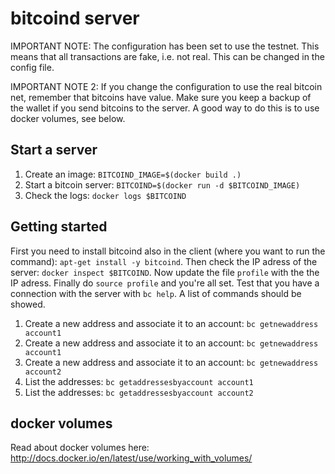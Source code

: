 bitcoind server
==============

IMPORTANT NOTE: The configuration has been set to use the testnet. This means that all
transactions are fake, i.e. not real. This can be changed in the config file.

IMPORTANT NOTE 2: If you change the configuration to use the real bitcoin net, remember that 
bitcoins have value. Make sure you keep a backup of the wallet if you send 
bitcoins to the server. A good way to do this is to use docker volumes, see below.


Start a server
--------------

1. Create an image: `BITCOIND_IMAGE=$(docker build .)`
2. Start a bitcoin server: `BITCOIND=$(docker run -d $BITCOIND_IMAGE)`
3. Check the logs: `docker logs $BITCOIND`


Getting started
---------------

First you need to install bitcoind also in the client (where you want to run the command):
`apt-get install -y bitcoind`. Then check the IP adress of the server: 
`docker inspect $BITCOIND`. Now update the file `profile` with the the IP adress.
Finally do `source profile` and you're all set. Test that you have a connection
with the server with `bc help`. A list of commands should be showed.

1. Create a new address and associate it to an account: `bc getnewaddress account1`
2. Create a new address and associate it to an account: `bc getnewaddress account1`
3. Create a new address and associate it to an account: `bc getnewaddress account2`
4. List the addresses: `bc getaddressesbyaccount account1`
4. List the addresses: `bc getaddressesbyaccount account2`


docker volumes
-------------

Read about docker volumes here:  http://docs.docker.io/en/latest/use/working_with_volumes/


